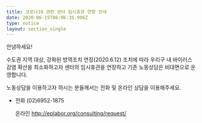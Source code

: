 ```yaml
---
title: 코로나19 관련 센터 임시휴관 연장 안내
date: 2020-06-15T06:06:35.996Z
type: notice
layout: section_single
---
```

안녕하세요!

수도권 지역 대상, 강화된 방역조치 연장(2020.6.12) 조치에 따라 우리구 내 바이러스 감염 확산을 최소화하고자 센터의 임시휴관을 연장하고 기존 노동상담은 비대면으로 운영합니다.

노동상담을 이용하고자 하시는 분들께서는 전화 및 온라인 상담을 이용해주세요.

* 전화 (02)6952-1875

  온라인 <http://eplabor.org/consulting/request/>